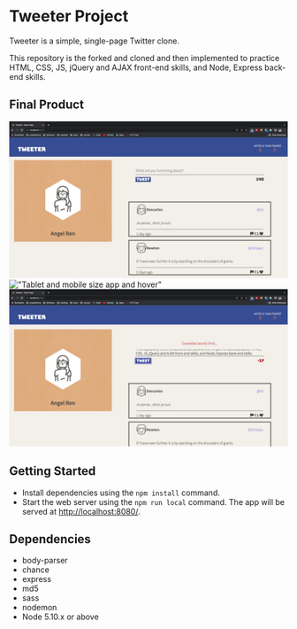 # Tweeter Project

Tweeter is a simple, single-page Twitter clone.

This repository is the forked and cloned and then implemented to practice HTML, CSS, JS, jQuery and AJAX front-end skills, and Node, Express back-end skills.

## Final Product

!["Full-window size app"](https://github.com/angelren1220/tweeter/blob/master/docs/full-window.png)
!["Tablet and mobile size app and hover"](https://github.com/angelren1220/tweeter/blob/master/docs/tablet-size-and-hover.png)
!["Error message and modified counter for input that exceeded word limit"](https://github.com/angelren1220/tweeter/blob/master/docs/word-limit.png)

## Getting Started

- Install dependencies using the `npm install` command.
- Start the web server using the `npm run local` command. The app will be served at <http://localhost:8080/>.

## Dependencies
- body-parser
- chance
- express
- md5
- sass
- nodemon
- Node 5.10.x or above

